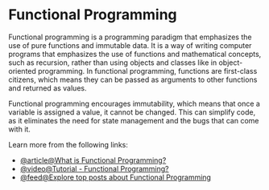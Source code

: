 # Functional Programming

Functional programming is a programming paradigm that emphasizes the use of pure functions and immutable data. It is a way of writing computer programs that emphasizes the use of functions and mathematical concepts, such as recursion, rather than using objects and classes like in object-oriented programming. In functional programming, functions are first-class citizens, which means they can be passed as arguments to other functions and returned as values.

Functional programming encourages immutability, which means that once a variable is assigned a value, it cannot be changed. This can simplify code, as it eliminates the need for state management and the bugs that can come with it.

Learn more from the following links:

- [@article@What is Functional Programming?](https://www.codingdojo.com/blog/what-is-functional-programming)
- [@video@Tutorial - Functional Programming?](https://www.youtube.com/watch?v=dAPL7MQGjyM)
- [@feed@Explore top posts about Functional Programming](https://app.daily.dev/tags/functional-programming?ref=roadmapsh)
